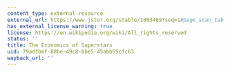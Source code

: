 ```yaml
---
content_type: external-resource
external_url: https://www.jstor.org/stable/1803469?seq=1#page_scan_tab_contents
has_external_license_warning: true
license: https://en.wikipedia.org/wiki/All_rights_reserved
status: ''
title: The Economics of Superstars
uid: 79adfbef-88be-49c8-bbe5-45abb55cfc63
wayback_url: ''
---
```

